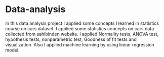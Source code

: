 # Data-analysis
In this data analysis project I applied some concepts I learned in statistics course on cars dataset.
I applied some statistics concepts on cars data collected from sahibinden website.
I applied Normality tests, ANOVA test, hypothesis tests, nonparametric test, Goodness of fit tests and visualization.
Also I applied machine learning by using linear regression model.
